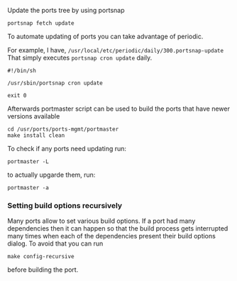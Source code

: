 
Update the ports tree by using portsnap

```
portsnap fetch update
```
To automate updating of ports you can take advantage of periodic.

For example, I have, ```/usr/local/etc/periodic/daily/300.portsnap-update```
That simply executes ```portsnap cron update``` daily.
```
#!/bin/sh

/usr/sbin/portsnap cron update

exit 0
```
Afterwards portmaster script can be used to build the ports that have newer versions available

```
cd /usr/ports/ports-mgmt/portmaster
make install clean
```

To check if any ports need updating run:
```
portmaster -L
```
to actually upgarde them, run:

```
portmaster -a
```
### Setting build options recursively
Many ports allow to set various build options. 
If a port had many dependencies then it can happen so that the build process gets interrupted many times when each of the dependencies present their build options dialog.
To avoid that you can run 
```
make config-recursive
```
before building the port.

